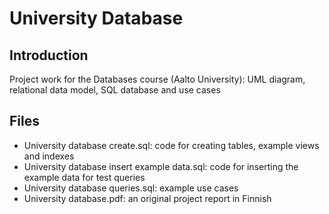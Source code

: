 # University Database

## Introduction
Project work for the Databases course (Aalto University): UML diagram, relational data model, SQL database and use cases

## Files
- University database create.sql: code for creating tables, example views and indexes
- University database insert example data.sql: code for inserting the example data for test queries
- University database queries.sql: example use cases
- University database.pdf: an original project report in Finnish
